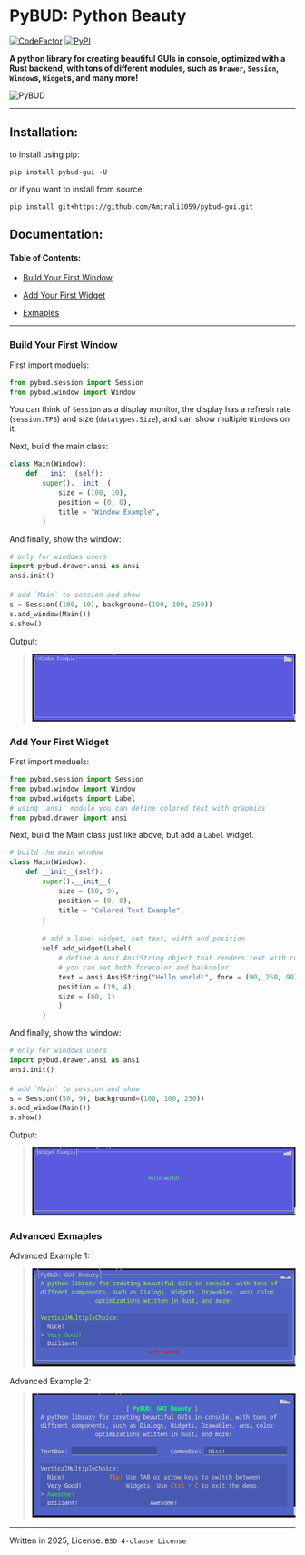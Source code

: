 # PyBUD: Python Beauty

[![CodeFactor](https://www.codefactor.io/repository/github/amiralimollaei/pybud-gui/badge)](https://www.codefactor.io/repository/github/amiralimollaei/pybud-gui) [![PyPI](https://img.shields.io/pypi/v/pybud-gui.svg)](https://pypi.org/project/pybud-gui/)

**A python library for creating beautiful GUIs in console, optimized with a Rust backend, with tons of different modules, such as `Drawer`, `Session`, `Window`s, `Widget`s, and many more!**

![PyBUD](images/pybud.gif)

---
## Installation:

to install using pip:

```
pip install pybud-gui -U
```

or if you want to install from source:

```
pip install git+https://github.com/Amirali1059/pybud-gui.git
```

## Documentation:

#### Table of Contents:

- [Build Your First Window](#build-your-first-window)

- [Add Your First Widget](#add-your-first-widget)

- [Exmaples](#examples)

---

### Build Your First Window

First import moduels:

```python
from pybud.session import Session
from pybud.window import Window
```

You can think of `Session` as a display monitor, the display has a refresh rate (`session.TPS`) and size (`datatypes.Size`), and can show multiple `Window`s on it.

Next, build the main class:

```python
class Main(Window):
    def __init__(self):
        super().__init__(
            size = (100, 10),
            position = (0, 0),
            title = "Window Example",
        )
```

And finally, show the window:

```python
# only for windows users
import pybud.drawer.ansi as ansi
ansi.init()

# add `Main` to session and show
s = Session((100, 10), background=(100, 100, 250))
s.add_window(Main())
s.show()
```

Output:

> ![Build Your First Window](images/build-your-first-window.png)

### Add Your First Widget

First import moduels:

```python
from pybud.session import Session
from pybud.window import Window
from pybud.widgets import Label
# using `ansi` module you can define colored text with graphics
from pybud.drawer import ansi
```

Next, build the Main class just like above, but add a `Label` widget.

```python
# build the main window
class Main(Window):
    def __init__(self):
        super().__init__(
            size = (50, 9),
            position = (0, 0),
            title = "Colored Text Example",
        )

        # add a label widget, set text, width and position
        self.add_widget(Label(
            # define a ansi.AnsiString object that renders text with colors
            # you can set both forecolor and backcolor
            text = ansi.AnsiString("Hello world!", fore = (90, 250, 90)),
            position = (19, 4),
            size = (60, 1)
            )
        )
```

And finally, show the window:

```python
# only for windows users
import pybud.drawer.ansi as ansi
ansi.init()

# add `Main` to session and show
s = Session((50, 9), background=(100, 100, 250))
s.add_window(Main())
s.show()
```

Output:
>![Add Your First Widget](images/add-your-first-widget.png)

### Advanced Exmaples

Advanced Example 1:
>![Advanced Example 1](images/advanced-example-1.png)

Advanced Example 2:
>![Advanced Example 2](images/advanced-example-2.png)

---

Written in 2025, License: `BSD 4-clause License`